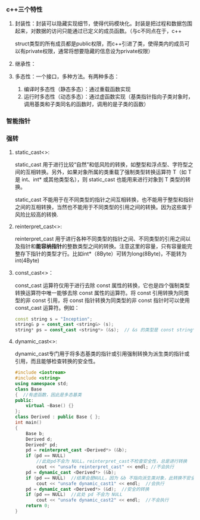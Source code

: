 ### c++三个特性

1. 封装性：封装可以隐藏实现细节，使得代码模块化。封装是把过程和数据包围起来，对数据的访问只能通过已定义的成员函数。（与c不同点在于，c++

   struct类型的所有成员都是public权限，而c++引进了类，使得类内的成员可以有private权限，通常将想要隐藏的信息设为private权限）

2. 继承性：

3. 多态性：一个接口，多种方法。有两种多态：

   1. 编译时多态性（静态多态）：通过重载函数实现
   2. 运行时多态性（动态多态）：通过虚函数实现（基类指针指向子类对象时，调用基类和子类同名的函数时，调用的是子类的函数） 

### 智能指针

### 强转

1. static_cast<>:

   static_cast 用于进行比较“自然”和低风险的转换，如整型和浮点型、字符型之间的互相转换。另外，如果对象所属的类重载了强制类型转换运算符 T（如 T 是 int、int* 或其他类型名），则 static_cast 也能用来进行对象到 T 类型的转换。

   static_cast 不能用于在不同类型的指针之间互相转换，也不能用于整型和指针之间的互相转换，当然也不能用于不同类型的引用之间的转换。因为这些属于风险比较高的转换.

2. reinterpret_cast<>:

   reinterpret_cast 用于进行各种不同类型的指针之间、不同类型的引用之间以及指针和**能容纳指针**的整数类型之间的转换。注意这里的容量，只有容量能完整存下指针的类型才行。比如int*（8Byte）可转为long(8Byte)，不能转为int(4Byte)

3. const_cast<>：

   const_cast 运算符仅用于进行去除 const 属性的转换，它也是四个强制类型转换运算符中唯一能够去除 const 属性的运算符。将 const 引用转换为同类型的非 const 引用，将 const 指针转换为同类型的非 const 指针时可以使用 const_cast 运算符。例如：

   ```c++
   const string s = "Inception";
   string& p = const_cast <string&> (s);
   string* ps = const_cast <string*> (&s);  // &s 的类型是 const string*
   ```

4. dynamic_cast<>:

   dynamic_cast专门用于将多态基类的指针或引用强制转换为派生类的指针或引用，而且能够检查转换的安全性。

   ```c++
   #include <iostream>
   #include <string>
   using namespace std;
   class Base
   {  //有虚函数，因此是多态基类
   public:
       virtual ~Base() {}
   };
   class Derived : public Base { };
   int main()
   {
       Base b;
       Derived d;
       Derived* pd;
       pd = reinterpret_cast <Derived*> (&b);
       if (pd == NULL)
           //此处pd不会为 NULL。reinterpret_cast不检查安全性，总是进行转换
           cout << "unsafe reinterpret_cast" << endl; //不会执行
       pd = dynamic_cast <Derived*> (&b);
       if (pd == NULL)  //结果会是NULL，因为 &b 不指向派生类对象，此转换不安全
           cout << "unsafe dynamic_cast1" << endl;  //会执行
       pd = dynamic_cast <Derived*> (&d);  //安全的转换
       if (pd == NULL)  //此处 pd 不会为 NULL
           cout << "unsafe dynamic_cast2" << endl;  //不会执行
       return 0;
   }
   ```

   